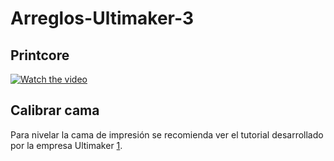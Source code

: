 # Arreglos-Ultimaker-3


## Printcore

[![Watch the video]( ![](../Images/videoPrintcore.PNG) )](https://www.youtube.com/watch?v=Ln_tMz8Dwd0&feature=youtu.be)

## Calibrar cama

Para nivelar la cama de impresión se recomienda ver el tutorial desarrollado por la empresa Ultimaker [1](https://ultimakernasupport.zendesk.com/hc/en-us/articles/115004208123-Manual-Bed-Leveling-Alternate-Instructions-). 
